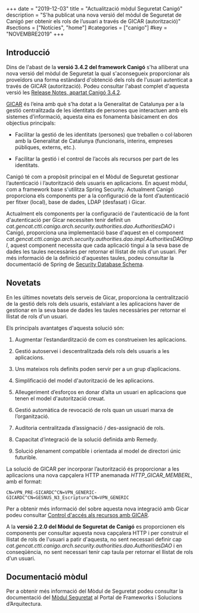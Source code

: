 +++
date        = "2019-12-03"
title       = "Actualització mòdul Seguretat Canigó"
description = "S'ha publicat una nova versió del mòdul de Seguretat de Canigó per obtenir els rols de l’usuari a través de GICAR (autorització)"
#sections    = ["Notícies", "home"]
#categories  = ["canigo"]
#key         = "NOVEMBRE2019"
+++

## Introducció

Dins de l'abast de la **versió 3.4.2 del framework Canigó** s'ha alliberat una nova versió del mòdul de Seguretat la qual s'aconsegueix proporcionar als proveïdors una forma estàndard d'obtenció dels rols de l'usuari autenticat a través de GICAR (autorització). Podeu consultar l'abast complet d'aquesta versió les [Release Notes, apartat Canigó 3.4.2](/drafts/release-notes-canigo-34).

[GICAR](/gicar/descripcio/) és l’eina amb què s’ha dotat a la Generalitat de Catalunya per a la gestió centralitzada de les identitats de persones que interactuen amb els sistemes d’informació, aquesta eina es fonamenta bàsicament en dos objectius principals: 

- Facilitar la gestió de les identitats (persones) que treballen o col·laboren amb la Generalitat de Catalunya (funcionaris, interins, empreses públiques, externs, etc.). 

- Facilitar la gestió i el control de l’accés als recursos per part de les identitats.

Canigó té com a propòsit principal en el Mòdul de Seguretat gestionar l’autenticació i l’autorització dels usuaris en aplicacions. En aquest mòdul, com a framework base s'utilitza Spring Security. Actualment Canigó proporciona els components per a la configuració de la font d’autenticació per fitxer (local), base de dades, LDAP (desfasat) i Gicar.

Actualment els components per la configuració de l'autenticació de la font d'autenticació per Gicar necessiten tenir definit un *cat.gencat.ctti.canigo.arch.security.authorities.dao.AuthoritiesDAO* i Canigó, proporciona una implementació base d'aquest en el component *cat.gencat.ctti.canigo.arch.security.authorities.dao.impl.AuthoritiesDAOImpl*, aquest component necessita que cada aplicació tingui a la seva base de dades les taules necessàries per retornar el llistat de rols d'un usuari. Per més informació de la definició d'aquestes taules, podeu consultar la documentació de Spring de [Security Database Schema](https://docs.spring.io/spring-security/site/docs/current/reference/htmlsingle/#appendix-schema).

## Novetats

En les últimes novetats dels serveis de Gicar, proporciona la centralització de la gestió dels rols dels usuaris, estalviant a les aplicacions haver de gestionar en la seva base de dades les taules necessàries per retornar el llistat de rols d'un usuari. 

Els  principals avantatges d'aquesta solució són:

1. Augmentar l’estandardització de com es construeixen les aplicacions.

2. Gestió autoservei i descentralitzada dels rols dels usuaris a les aplicacions.

3. Uns mateixos rols definits poden servir per a un grup d’aplicacions.

4. Simplificació del model d'autorització de les aplicacions.

5. Alleugeriment d’esforços en donar d’alta un usuari en aplicacions que tenen el model d'autorització creuat.

6. Gestió automàtica de revocació de rols quan un usuari marxa de l’organització.

7. Auditoria centralitzada d’assignació / des-assignació de rols.

8. Capacitat d’integració de la solució definida amb Remedy.

9. Solució plenament compatible i orientada al model de directori únic futurible.

La solució de GICAR per incorporar l’autorització és proporcionar a les aplicacions una nova capçalera HTTP anemanada *HTTP_GICAR_MEMBERL*, amb el format:

```
CN=VPN_PRE-GICARDC^CN=VPN_GENERIC-GICARDC^CN=GESNUS_N3_Escriptura^CN=VPN_GENERIC
```

Per a obtenir més informació del sobre aquesta nova integració amb Gicar podeu consultar [Control d'accés als recursos amb GICAR](/gicar-integracio/autoritzacio/).

A la **versió 2.2.0 del Mòdul de Seguretat de Canigó** es proporcionen els components per consultar aquesta nova capçalera HTTP i per construir el llistat de rols de l'usuari a patir d'aquesta, no sent necessari definir cap *cat.gencat.ctti.canigo.arch.security.authorities.dao.AuthoritiesDAO* i en conseqüència, no sent necessari tenir cap taula per retornar el llistat de rols d'un usuari. 

## Documentació mòdul

Per a obtenir més informació del Mòdul de Seguretat podeu consultar la documentació del [Mòdul Seguretat](/canigo-documentacio-versions-3x-core/modul-seguretat/) al Portal de Frameworks i Solucions d’Arquitectura.
